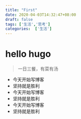 ```yaml
---
title: "First"
date: 2020-04-03T14:32:47+08:00
draft: false
tags: ['生活','思考']
categories:  ['生活']
---
```


# hello hugo

> 一日三餐，有菜有汤  

- 今天开始写博客  
- 坚持就是胜利
- 今天开始写博客  
- 坚持就是胜利
- 今天开始写博客  
- 坚持就是胜利


